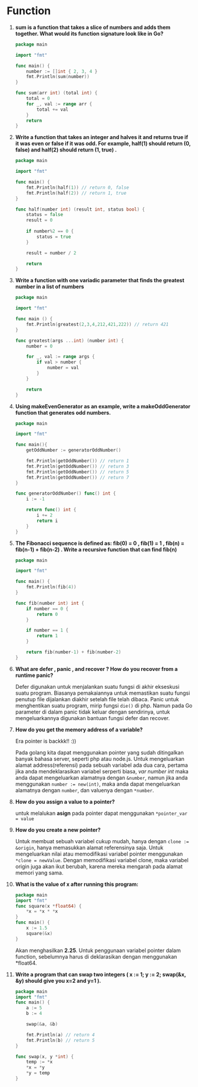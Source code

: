# Function

1. **sum is a function that takes a slice of numbers and adds them together. What
would its function signature look like in Go?**
	```go
	package main

	import "fmt"

	func main() {
		number := []int { 2, 3, 4 }
		fmt.Println(sum(number))
	}

	func sum(arr int) (total int) {
		total = 0
		for _, val := range arr {
			total += val
		}	
		return 
	}
	```

2. **Write a function that takes an integer and halves it and returns true if it was even or false if it was odd. For example, half(1) should return (0, false) and
half(2) should return (1, true) .**
	```go
	package main

	import "fmt"

	func main() {
		fmt.Println(half(1)) // return 0, false
		fmt.Println(half(2)) // return 1, true
	}

	func half(number int) (result int, status bool) {
		status = false
		result = 0
		
		if number%2 == 0 {
			status = true
		}

		result = number / 2

		return 
	}
	```

3. **Write a function with one variadic parameter that finds the greatest number in a
list of numbers**
	```go
	package main

	import "fmt"

	func main () {
		fmt.Println(greatest(2,3,4,212,421,222)) // return 421
	}	

	func greatest(args ...int) (number int) {
		number = 0

		for _, val := range args {
			if val > number {
				number = val
			}
		}

		return 
	}
	```

4. **Using makeEvenGenerator as an example, write a makeOddGenerator function
that generates odd numbers.**
	```go
	package main

	import "fmt"

	func main(){
		getOddNumber := generatorOddNumber()

		fmt.Println(getOddNumber()) // return 1
		fmt.Println(getOddNumber()) // return 3
		fmt.Println(getOddNumber()) // return 5
		fmt.Println(getOddNumber()) // return 7
	}	

	func generatorOddNumber() func() int {
		i := -1

		return func() int {
			i += 2
			return i
		}
	}
	```

5. **The Fibonacci sequence is defined as: fib(0) = 0 , fib(1) = 1 , fib(n) =
fib(n-1) + fib(n-2) . Write a recursive function that can find fib(n)**
	```go
	package main

	import "fmt"

	func main() {
		fmt.Println(fib(4))
	}

	func fib(number int) int {
		if number == 0 {
			return 0
		}

		if number == 1 {
			return 1
		}

		return fib(number-1) + fib(number-2)
	}
	```

6. **What are defer , panic , and recover ? How do you recover from a runtime panic?**

	Defer digunakan untuk menjalankan suatu fungsi di akhir ekseskusi suatu program. Biasanya pemakaiannya untuk memastikan suatu fungsi penutup file dijalankan diakhir setelah file telah dibaca. Panic untuk menghentikan suatu program, mirip fungsi `die()` di php. Namun pada Go parameter di dalam panic tidak keluar dengan sendirinya, untuk mengeluarkannya digunakan bantuan fungsi defer dan recover.

7. **How do you get the memory address of a variable?**
	
	Era pointer is backkk!! :))

	Pada golang kita dapat menggunakan pointer yang sudah ditingalkan banyak bahasa server, seperti php atau node.js. Untuk mengeluarkan alamat address(referensi) pada sebuah variabel ada dua cara, pertama jika anda mendeklarasikan variabel serperti biasa, *var number int* maka anda dapat mengeluarkan alamatnya dengan `&number`, namun jika anda menggunakan `number := new(int)`, maka anda dapat mengeluarkan alamatnya dengan `number`, dan valuenya dengan `*number`.

8. **How do you assign a value to a pointer?**

	untuk melalukan **asign** pada pointer dapat menggunakan `*pointer_var = value`

9. **How do you create a new pointer?**

	Untuk membuat sebuah variabel cukup mudah, hanya dengan `clone := &origin`, hanya memasukkan alamat referensinya saja. Untuk mengeluarkan nilai atau memodifikasi variabel pointer menggunakan `*clone = newValue`. Dengan memodifikasi variabel clone, maka variabel origin juga akan ikut berubah, karena mereka mengarah pada alamat memori yang sama.

10. **What is the value of x after running this program:**
	```go
	package main
	import "fmt"
	func square(x *float64) {
		*x = *x * *x
	}
	func main() {
		x := 1.5
		square(&x)
	}
	```
	Akan menghasilkan **2.25**. Untuk penggunaan variabel pointer dalam function, sebelumnya harus di deklarasikan dengan menggunakan *float64.

11. **Write a program that can swap two integers ( x := 1; y := 2; swap(&x, &y)
should give you x=2 and y=1 ).**
	```go
	package main
	import "fmt"
	func main() {
		a := 5 
		b := 4

		swap(&a, &b)

		fmt.Println(a) // return 4
		fmt.Println(b) // return 5
	}

	func swap(x, y *int) {
		temp := *x
		*x = *y
		*y = temp
	}
	``` 















